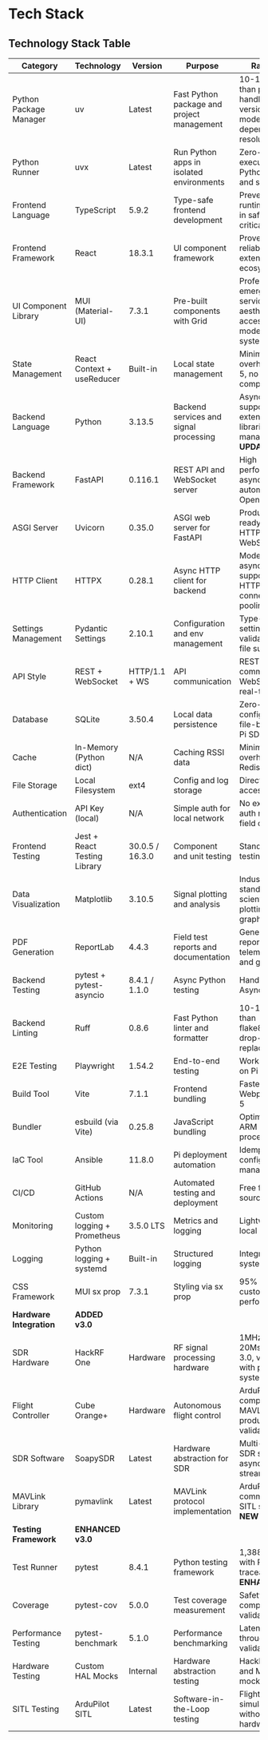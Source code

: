 # Tech Stack

## Technology Stack Table

| Category               | Technology                   | Version         | Purpose                                    | Rationale                                                                      |
| ---------------------- | ---------------------------- | --------------- | ------------------------------------------ | ------------------------------------------------------------------------------ |
| Python Package Manager | uv                           | Latest          | Fast Python package and project management | 10-100x faster than pip, handles Python versions, modern dependency resolution |
| Python Runner          | uvx                          | Latest          | Run Python apps in isolated environments   | Zero-config execution of Python tools and scripts                              |
| Frontend Language      | TypeScript                   | 5.9.2           | Type-safe frontend development             | Prevents runtime errors in safety-critical UI                                  |
| Frontend Framework     | React                        | 18.3.1          | UI component framework                     | Proven reliability, extensive ecosystem                                        |
| UI Component Library   | MUI (Material-UI)            | 7.3.1           | Pre-built components with Grid             | Professional emergency services aesthetic, accessibility, modern Grid system   |
| State Management       | React Context + useReducer   | Built-in        | Local state management                     | Minimal overhead for Pi 5, no Redux complexity                                 |
| Backend Language       | Python                       | 3.13.5          | Backend services and signal processing     | AsyncIO support, extensive SDR libraries, managed by uv **UPDATED**           |
| Backend Framework      | FastAPI                      | 0.116.1         | REST API and WebSocket server              | High performance async, automatic OpenAPI docs                                 |
| ASGI Server            | Uvicorn                      | 0.35.0          | ASGI web server for FastAPI                | Production-ready, supports HTTP/1.1 and WebSockets                             |
| HTTP Client            | HTTPX                        | 0.28.1          | Async HTTP client for backend              | Modern async/await support, HTTP/2, connection pooling                         |
| Settings Management    | Pydantic Settings            | 2.10.1          | Configuration and env management           | Type-safe settings with validation, .env file support                          |
| API Style              | REST + WebSocket             | HTTP/1.1 + WS   | API communication                          | REST for commands, WebSocket for real-time data                                |
| Database               | SQLite                       | 3.50.4          | Local data persistence                     | Zero-configuration, file-based for Pi SD card                                  |
| Cache                  | In-Memory (Python dict)      | N/A             | Caching RSSI data                          | Minimal overhead, no Redis needed                                              |
| File Storage           | Local Filesystem             | ext4            | Config and log storage                     | Direct SD card access                                                          |
| Authentication         | API Key (local)              | N/A             | Simple auth for local network              | No external auth needed for field ops                                          |
| Frontend Testing       | Jest + React Testing Library | 30.0.5 / 16.3.0 | Component and unit testing                 | Standard React testing stack                                                   |
| Data Visualization     | Matplotlib                   | 3.10.5          | Signal plotting and analysis               | Industry standard for scientific plotting, RSSI graphs                         |
| PDF Generation         | ReportLab                    | 4.4.3           | Field test reports and documentation       | Generate PDF reports with telemetry data and graphs                            |
| Backend Testing        | pytest + pytest-asyncio      | 8.4.1 / 1.1.0   | Async Python testing                       | Handles AsyncIO testing                                                        |
| Backend Linting        | Ruff                         | 0.8.6           | Fast Python linter and formatter           | 10-100x faster than flake8/black, drop-in replacement                          |
| E2E Testing            | Playwright                   | 1.54.2          | End-to-end testing                         | Works headless on Pi                                                           |
| Build Tool             | Vite                         | 7.1.1           | Frontend bundling                          | Faster than Webpack on Pi 5                                                    |
| Bundler                | esbuild (via Vite)           | 0.25.8          | JavaScript bundling                        | Optimized for ARM processors                                                   |
| IaC Tool               | Ansible                      | 11.8.0          | Pi deployment automation                   | Idempotent configuration management                                            |
| CI/CD                  | GitHub Actions               | N/A             | Automated testing and deployment           | Free for open source                                                           |
| Monitoring             | Custom logging + Prometheus  | 3.5.0 LTS       | Metrics and logging                        | Lightweight, local metrics                                                     |
| Logging                | Python logging + systemd     | Built-in        | Structured logging                         | Integrated with systemd journal                                                |
| CSS Framework          | MUI sx prop                  | 7.3.1           | Styling via sx prop                        | 95% MUI, 5% custom CSS for performance                                         |
| **Hardware Integration** | **ADDED v3.0**            |                 |                                            |                                                                                 |
| SDR Hardware           | HackRF One                   | Hardware        | RF signal processing hardware              | 1MHz-6GHz, 20Msps, USB 3.0, validated with production system **NEW**         |
| Flight Controller      | Cube Orange+                 | Hardware        | Autonomous flight control                  | ArduPilot compatible, MAVLink 2.0, production validated **NEW**               |
| SDR Software           | SoapySDR                     | Latest          | Hardware abstraction for SDR              | Multi-vendor SDR support, async streaming **NEW**                              |
| MAVLink Library        | pymavlink                    | Latest          | MAVLink protocol implementation            | ArduPilot communication, SITL support **NEW**                                  |
| **Testing Framework**  | **ENHANCED v3.0**            |                 |                                            |                                                                                 |
| Test Runner            | pytest                       | 8.4.1           | Python testing framework                   | 1,388 tests with PRD traceability **ENHANCED**                                 |
| Coverage               | pytest-cov                   | 5.0.0           | Test coverage measurement                  | Safety-critical component validation **NEW**                                   |
| Performance Testing    | pytest-benchmark             | 5.1.0           | Performance benchmarking                   | Latency and throughput validation **NEW**                                      |
| Hardware Testing       | Custom HAL Mocks             | Internal        | Hardware abstraction testing               | HackRF One and MAVLink mocking **NEW**                                         |
| SITL Testing           | ArduPilot SITL               | Latest          | Software-in-the-Loop testing              | Flight simulation without hardware **NEW**                                     |
